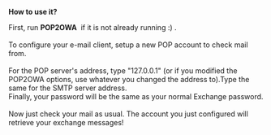 <p class="breadcrumbs"><strong>How to use it?</strong></p>

First, run <strong>POP2OWA</strong>&nbsp; if it is not already running :) .<br /><br /> To configure your e-mail client, setup a new POP account to check mail from. <br /><br />For the POP server's address, type &quot;127.0.0.1&quot; (or if you modified the POP2OWA options, use whatever you changed the address to).Type the same for the SMTP server address.<br />Finally, your password will be the same as your normal Exchange password.<br /> <br /> Now just check your mail as usual. The account you just configured will retrieve your exchange messages!
